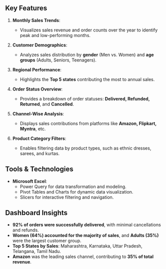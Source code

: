 ## Key Features 

1. **Monthly Sales Trends**:  
   - Visualizes sales revenue and order counts over the year to identify peak and low-performing months.

2. **Customer Demographics**:  
   - Analyzes sales distribution by **gender** (Men vs. Women) and **age groups** (Adults, Seniors, Teenagers).

3. **Regional Performance**:  
   - Highlights the **Top 5 states** contributing the most to annual sales.

4. **Order Status Overview**:  
   - Provides a breakdown of order statuses: **Delivered, Refunded, Returned**, and **Cancelled**.

5. **Channel-Wise Analysis**:  
   - Displays sales contributions from platforms like **Amazon, Flipkart, Myntra**, etc.

6. **Product Category Filters**:  
   - Enables filtering data by product types, such as ethnic dresses, sarees, and kurtas.

## Tools & Technologies 

- **Microsoft Excel**:  
  - Power Query for data transformation and modeling.  
  - Pivot Tables and Charts for dynamic data visualization.  
  - Slicers for interactive filtering and navigation.

## Dashboard Insights 

- **92% of orders were successfully delivered**, with minimal cancellations and refunds.
- **Women (64%) accounted for the majority of sales**, and **Adults (35%)** were the largest customer group.
- **Top 5 States by Sales**: Maharashtra, Karnataka, Uttar Pradesh, Telangana, Tamil Nadu.
- **Amazon** was the leading sales channel, contributing to **35% of total revenue**.

